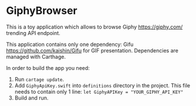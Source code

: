 # GiphyBrowser

This is a toy application which allows to browse Giphy https://giphy.com/ trending API endpoint.


This application contains only one dependency: Gifu https://github.com/kaishin/Gifu for GIF presentation. Dependencies are managed with Carthage.

In order to build the app you need:
 
 1. Run `cartage update`.
 2. Add `GiphyApiKey.swift` into `definitions` directory in the project. This file needs to contain only 1 line: `let GiphyAPIKey = "YOUR_GIPHY_API_KEY"` 
 3. Build and run.
